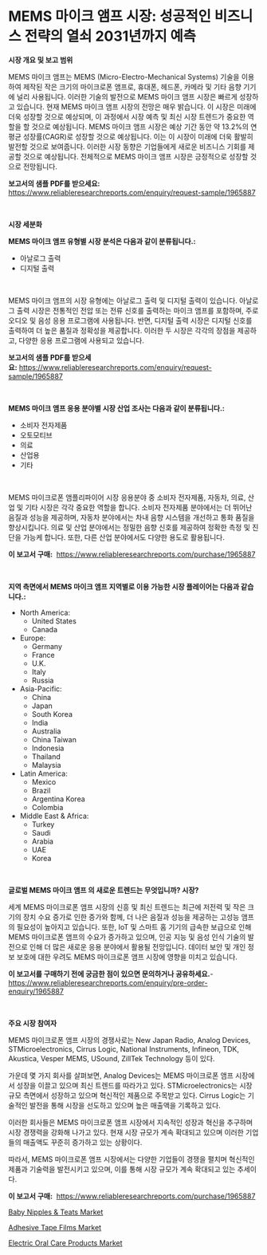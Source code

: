 <p><h1>MEMS 마이크 앰프 시장: 성공적인 비즈니스 전략의 열쇠 2031년까지 예측</h1></p><p><strong>시장 개요 및 보고 범위</strong></p>
<p><p>MEMS 마이크 앰프는 MEMS (Micro-Electro-Mechanical Systems) 기술을 이용하여 제작된 작은 크기의 마이크로폰 앰프로, 휴대폰, 헤드폰, 카메라 및 기타 음향 기기에 널리 사용됩니다. 이러한 기술의 발전으로 MEMS 마이크 앰프 시장은 빠르게 성장하고 있습니다. 현재 MEMS 마이크 앰프 시장의 전망은 매우 밝습니다. 이 시장은 미래에 더욱 성장할 것으로 예상되며, 이 과정에서 시장 예측 및 최신 시장 트렌드가 중요한 역할을 할 것으로 예상됩니다. MEMS 마이크 앰프 시장은 예상 기간 동안 약 13.2%의 연평균 성장률(CAGR)로 성장할 것으로 예상됩니다. 이는 이 시장이 미래에 더욱 활발히 발전할 것으로 보여줍니다. 이러한 시장 동향은 기업들에게 새로운 비즈니스 기회를 제공할 것으로 예상됩니다. 전체적으로 MEMS 마이크 앰프 시장은 긍정적으로 성장할 것으로 전망됩니다.</p></p>
<p><strong>보고서의 샘플 PDF를 받으세요:</strong> <a href="https://www.reliableresearchreports.com/enquiry/request-sample/1965887">https://www.reliableresearchreports.com/enquiry/request-sample/1965887</a></p>
<p>&nbsp;</p>
<p><strong>시장 세분화</strong></p>
<p><strong>MEMS 마이크 앰프 유형별 시장 분석은 다음과 같이 분류됩니다.:</strong></p>
<p><ul><li>아날로그 출력</li><li>디지털 출력</li></ul></p>
<p>&nbsp;</p>
<p><p>MEMS 마이크 앰프의 시장 유형에는 아날로그 출력 및 디지털 출력이 있습니다. 아날로그 출력 시장은 전통적인 전압 또는 전류 신호를 출력하는 마이크 앰프를 포함하며, 주로 오디오 및 음성 응용 프로그램에 사용됩니다. 반면, 디지털 출력 시장은 디지털 신호를 출력하여 더 높은 품질과 정확성을 제공합니다. 이러한 두 시장은 각각의 장점을 제공하고, 다양한 응용 프로그램에 사용되고 있습니다.</p></p>
<p><strong>보고서의 샘플 PDF를 받으세요:</strong>&nbsp;<a href="https://www.reliableresearchreports.com/enquiry/request-sample/1965887">https://www.reliableresearchreports.com/enquiry/request-sample/1965887</a></p>
<p>&nbsp;</p>
<p><strong> MEMS 마이크 앰프 응용 분야별 시장 산업 조사는 다음과 같이 분류됩니다.:</strong></p>
<p><ul><li>소비자 전자제품</li><li>오토모티브</li><li>의료</li><li>산업용</li><li>기타</li></ul></p>
<p>&nbsp;</p>
<p><p>MEMS 마이크로폰 앰플리파이어 시장 응용분야 중 소비자 전자제품, 자동차, 의료, 산업 및 기타 시장은 각각 중요한 역할을 합니다. 소비자 전자제품 분야에서는 더 뛰어난 음질과 성능을 제공하며, 자동차 분야에서는 차내 음향 시스템을 개선하고 통화 품질을 향상시킵니다. 의료 및 산업 분야에서는 정밀한 음향 신호를 제공하여 정확한 측정 및 진단을 가능케 합니다. 또한, 다른 산업 분야에서도 다양한 용도로 활용됩니다.</p></p>
<p><strong>이 보고서 구매:</strong>&nbsp; <a href="https://www.reliableresearchreports.com/purchase/1965887">https://www.reliableresearchreports.com/purchase/1965887</a></p>
<p>&nbsp;</p>
<p><strong>지역 측면에서 MEMS 마이크 앰프 지역별로 이용 가능한 시장 플레이어는 다음과 같습니다.:</strong></p>
<p><ul>
    <li>
        North America:
        <ul>
            <li>United States</li>
            <li>Canada</li>
        </ul>
    </li>
    <li>
        Europe:
        <ul>
            <li>Germany</li>
            <li>France</li>
            <li>U.K.</li>
            <li>Italy</li>
            <li>Russia</li>
        </ul>
    </li>
    <li>
        Asia-Pacific:
        <ul>
            <li>China</li>
            <li>Japan</li>
            <li>South Korea</li>
            <li>India</li>
            <li>Australia</li>
            <li>China Taiwan</li>
            <li>Indonesia</li>
            <li>Thailand</li>
            <li>Malaysia</li>
        </ul>
    </li>
    <li>
        Latin America:
        <ul>
            <li>Mexico</li>
            <li>Brazil</li>
            <li>Argentina Korea</li>
            <li>Colombia</li>
        </ul>
    </li>
    <li>
        Middle East & Africa:
        <ul>
            <li>Turkey</li>
            <li>Saudi</li>
            <li>Arabia</li>
            <li>UAE</li>
            <li>Korea</li>
        </ul>
    </li>
    </ul></p>
<p>&nbsp;</p>
<p><strong>글로벌 MEMS 마이크 앰프 의 새로운 트렌드는 무엇입니까? 시장?</strong></p>
<p><p>세계 MEMS 마이크로폰 앰프 시장의 신흥 및 최신 트렌드는 최근에 저전력 및 작은 크기의 장치 수요 증가로 인한 증가와 함께, 더 나은 음질과 성능을 제공하는 고성능 앰프의 필요성이 높아지고 있습니다. 또한, IoT 및 스마트 홈 기기의 급속한 보급으로 인해 MEMS 마이크로폰 앰프의 수요가 증가하고 있으며, 인공 지능 및 음성 인식 기술의 발전으로 인해 더 많은 새로운 응용 분야에서 활용될 전망입니다. 데이터 보안 및 개인 정보 보호에 대한 우려도 MEMS 마이크로폰 앰프 시장에 영향을 미치고 있습니다.</p></p>
<p><strong>이 보고서를 구매하기 전에 궁금한 점이 있으면 문의하거나 공유하세요.</strong>- <a href="https://www.reliableresearchreports.com/enquiry/pre-order-enquiry/1965887">https://www.reliableresearchreports.com/enquiry/pre-order-enquiry/1965887</a></p>
<p>&nbsp;</p>
<p><strong>주요 시장 참여자</strong></p>
<p><p>MEMS 마이크로폰 앰프 시장의 경쟁사로는 New Japan Radio, Analog Devices, STMicroelectronics, Cirrus Logic, National Instruments, Infineon, TDK, Akustica, Vesper MEMS, USound, ZillTek Technology 등이 있다.</p><p>가운데 몇 가지 회사를 살펴보면, Analog Devices는 MEMS 마이크로폰 앰프 시장에서 성장을 이끌고 있으며 최신 트렌드를 따라가고 있다. STMicroelectronics는 시장 규모 측면에서 성장하고 있으며 혁신적인 제품으로 주목받고 있다. Cirrus Logic는 기술적인 발전을 통해 시장을 선도하고 있으며 높은 매출액을 기록하고 있다.</p><p>이러한 회사들은 MEMS 마이크로폰 앰프 시장에서 지속적인 성장과 혁신을 추구하며 시장 경쟁력을 강화해 나가고 있다. 현재 시장 규모가 계속 확대되고 있으며 이러한 기업들의 매출액도 꾸준히 증가하고 있는 상황이다.</p><p>따라서, MEMS 마이크로폰 앰프 시장에서는 다양한 기업들이 경쟁을 펼치며 혁신적인 제품과 기술력을 발전시키고 있으며, 이를 통해 시장 규모가 계속 확대되고 있는 추세이다.</p></p>
<p><strong>이 보고서 구매:</strong>&nbsp;&nbsp;<a href="https://www.reliableresearchreports.com/purchase/1965887">https://www.reliableresearchreports.com/purchase/1965887</a></p>
<p><p><a href="https://github.com/brenzgnarento/Market-Research-Report-List-1/blob/main/baby-nipples-teats-market.md">Baby Nipples & Teats Market</a></p><p><a href="https://github.com/castoriffic/Market-Research-Report-List-3/blob/main/adhesive-tape-films-market.md">Adhesive Tape Films Market</a></p><p><a href="https://github.com/yoshih12/Market-Research-Report-List-2/blob/main/electric-oral-care-products-market.md">Electric Oral Care Products Market</a></p></p>

